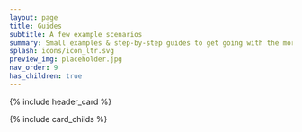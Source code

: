 ```yaml
---
layout: page
title: Guides
subtitle: A few example scenarios
summary: Small examples & step-by-step guides to get going with the more abstract and obscures nodes
splash: icons/icon_ltr.svg
preview_img: placeholder.jpg
nav_order: 9
has_children: true
---
```


{% include header_card %}

{% include card_childs %}
